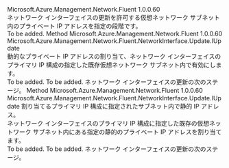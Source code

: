 <Type Name="IWithPrimaryPrivateIP" FullName="Microsoft.Azure.Management.Network.Fluent.NetworkInterface.Update.IWithPrimaryPrivateIP">
  <TypeSignature Language="C#" Value="public interface IWithPrimaryPrivateIP" />
  <TypeSignature Language="ILAsm" Value=".class public interface auto ansi abstract IWithPrimaryPrivateIP" />
  <TypeSignature Language="DocId" Value="T:Microsoft.Azure.Management.Network.Fluent.NetworkInterface.Update.IWithPrimaryPrivateIP" />
  <TypeSignature Language="VB.NET" Value="Public Interface IWithPrimaryPrivateIP" />
  <TypeSignature Language="F#" Value="type IWithPrimaryPrivateIP = interface" />
  <AssemblyInfo>
    <AssemblyName>Microsoft.Azure.Management.Network.Fluent</AssemblyName>
    <AssemblyVersion>1.0.0.60</AssemblyVersion>
  </AssemblyInfo>
  <Interfaces />
  <Docs>
    <summary>
            ネットワーク インターフェイスの更新を許可する仮想ネットワーク サブネット内のプライベート IP アドレスを指定の段階です。
            </summary>
    <remarks>To be added.</remarks>
  </Docs>
  <Members>
    <Member MemberName="WithPrimaryPrivateIPAddressDynamic">
      <MemberSignature Language="C#" Value="public Microsoft.Azure.Management.Network.Fluent.NetworkInterface.Update.IUpdate WithPrimaryPrivateIPAddressDynamic ();" />
      <MemberSignature Language="ILAsm" Value=".method public hidebysig newslot virtual instance class Microsoft.Azure.Management.Network.Fluent.NetworkInterface.Update.IUpdate WithPrimaryPrivateIPAddressDynamic() cil managed" />
      <MemberSignature Language="DocId" Value="M:Microsoft.Azure.Management.Network.Fluent.NetworkInterface.Update.IWithPrimaryPrivateIP.WithPrimaryPrivateIPAddressDynamic" />
      <MemberSignature Language="VB.NET" Value="Public Function WithPrimaryPrivateIPAddressDynamic () As IUpdate" />
      <MemberSignature Language="F#" Value="abstract member WithPrimaryPrivateIPAddressDynamic : unit -&gt; Microsoft.Azure.Management.Network.Fluent.NetworkInterface.Update.IUpdate" Usage="iWithPrimaryPrivateIP.WithPrimaryPrivateIPAddressDynamic " />
      <MemberType>Method</MemberType>
      <AssemblyInfo>
        <AssemblyName>Microsoft.Azure.Management.Network.Fluent</AssemblyName>
        <AssemblyVersion>1.0.0.60</AssemblyVersion>
      </AssemblyInfo>
      <ReturnValue>
        <ReturnType>Microsoft.Azure.Management.Network.Fluent.NetworkInterface.Update.IUpdate</ReturnType>
      </ReturnValue>
      <Parameters />
      <Docs>
        <summary>
            動的なプライベート IP アドレスの割り当て、ネットワーク インターフェイスのプライマリ IP 構成の指定した既存仮想ネットワーク サブネット内で有効にします。
            </summary>
        <returns>To be added.</returns>
        <remarks>To be added.</remarks>
        <return>ネットワーク インターフェイスの更新の次のステージ。</return>
      </Docs>
    </Member>
    <Member MemberName="WithPrimaryPrivateIPAddressStatic">
      <MemberSignature Language="C#" Value="public Microsoft.Azure.Management.Network.Fluent.NetworkInterface.Update.IUpdate WithPrimaryPrivateIPAddressStatic (string staticPrivateIPAddress);" />
      <MemberSignature Language="ILAsm" Value=".method public hidebysig newslot virtual instance class Microsoft.Azure.Management.Network.Fluent.NetworkInterface.Update.IUpdate WithPrimaryPrivateIPAddressStatic(string staticPrivateIPAddress) cil managed" />
      <MemberSignature Language="DocId" Value="M:Microsoft.Azure.Management.Network.Fluent.NetworkInterface.Update.IWithPrimaryPrivateIP.WithPrimaryPrivateIPAddressStatic(System.String)" />
      <MemberSignature Language="VB.NET" Value="Public Function WithPrimaryPrivateIPAddressStatic (staticPrivateIPAddress As String) As IUpdate" />
      <MemberSignature Language="F#" Value="abstract member WithPrimaryPrivateIPAddressStatic : string -&gt; Microsoft.Azure.Management.Network.Fluent.NetworkInterface.Update.IUpdate" Usage="iWithPrimaryPrivateIP.WithPrimaryPrivateIPAddressStatic staticPrivateIPAddress" />
      <MemberType>Method</MemberType>
      <AssemblyInfo>
        <AssemblyName>Microsoft.Azure.Management.Network.Fluent</AssemblyName>
        <AssemblyVersion>1.0.0.60</AssemblyVersion>
      </AssemblyInfo>
      <ReturnValue>
        <ReturnType>Microsoft.Azure.Management.Network.Fluent.NetworkInterface.Update.IUpdate</ReturnType>
      </ReturnValue>
      <Parameters>
        <Parameter Name="staticPrivateIPAddress" Type="System.String" />
      </Parameters>
      <Docs>
        <param name="staticPrivateIPAddress">
            割り当てるプライマリ IP 構成に指定されたサブネット内で静的 IP アドレス。
            </param>
        <summary>
            ネットワーク インターフェイスのプライマリ IP 構成に指定した既存の仮想ネットワーク サブネット内にある指定の静的のプライベート IP アドレスを割り当てます。
            </summary>
        <returns>To be added.</returns>
        <remarks>To be added.</remarks>
        <return>ネットワーク インターフェイスの更新の次のステージ。</return>
      </Docs>
    </Member>
  </Members>
</Type>